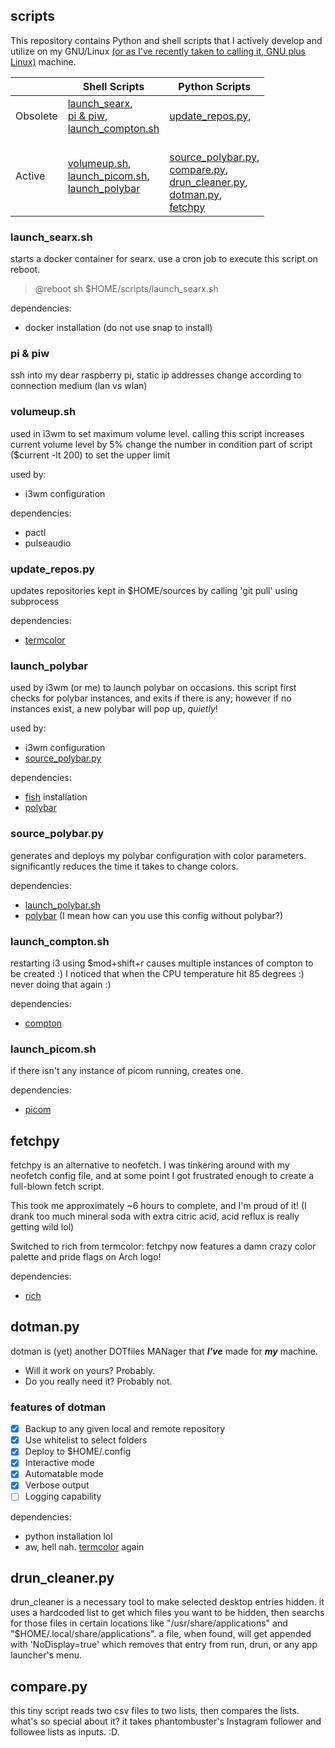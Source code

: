 ## scripts

This repository contains Python and shell scripts that I actively develop and utilize on my GNU/Linux [(or as I've recently taken to calling it, GNU plus Linux)](https://balaban.software/tribute.html) machine.

|          | Shell Scripts                                                               | Python Scripts                                                                                                                           |
|----------|-----------------------------------------------------------------------------|------------------------------------------------------------------------------------------------------------------------------------------|
| Obsolete | [launch_searx][searx], <br/>[pi & piw][pipiw], <br/>[launch_compton.sh][lc] | [update_repos.py][updrp],                                                                                                                |
| Active   | [volumeup.sh][vup], <br/>[launch_picom.sh][lp], <br/>[launch_polybar][lp]   | <br/>[source_polybar.py][sp], <br/>[compare.py][compy], <br/>[drun_cleaner.py][drunc], <br/>[dotman.py][dotman], <br/>[fetchpy][fetchpy] |

[searx]: https://github.com/fybx/scripts#launch_searxsh
[pipiw]: https://github.com/fybx/scripts#pi--piw
[vup]: https://github.com/fybx/scripts#volumeupsh
[updrp]: https://github.com/fybx/scripts#update_repospy
[lp]: https://github.com/fybx/scripts#launch_polybar
[sp]: https://github.com/fybx/scripts#source_polybar
[lc]: https://github.com/fybx/scripts#launch_comptonsh
[lp]: https://github.com/fybx/scripts#launch_picomsh
[fetchpy]: https://github.com/fybx/scripts#fetchpy
[dotman]: https://github.com/fybx/scripts#dotmanpy
[drunc]: https://github.com/fybx/scripts#drun_cleanerpy
[compy]: https://github.com/fybx/scripts#comparepy

### launch_searx.sh

starts a docker container for searx. use a cron job to execute this script on reboot.
> @reboot sh $HOME/scripts/launch_searx.sh

dependencies:
 - docker installation (do not use snap to install)

### pi & piw

ssh into my dear raspberry pi, static ip addresses change according to connection medium (lan vs wlan)

### volumeup.sh

used in i3wm to set maximum volume level. calling this script increases current volume level by 5%
change the number in condition part of script ($current -lt 200) to set the upper limit

used by:
 - i3wm configuration

dependencies:
 - pactl
 - pulseaudio

### update_repos.py

updates repositories kept in $HOME/sources by calling 'git pull' using subprocess

dependencies:
 - [termcolor](https://pypi.org/project/termcolor)

### launch_polybar

used by i3wm (or me) to launch polybar on occasions. this script first checks for polybar instances, and exits if there is any; however if no instances exist, a new polybar will pop up, *quietly*!

used by:
 - i3wm configuration
 - [source_polybar.py](https://github.com/fybalaban/scripts#source_polybarpy)

dependencies:
 - [fish](https://github.com/fish-shell/fish-shell) installation
 - [polybar](https://github.com/polybar/polybar)

### source_polybar.py

generates and deploys my polybar configuration with color parameters. significantly reduces the time it takes to change colors.

dependencies:
 - [launch_polybar.sh](https://github.com/fybalaban/scripts#launch_polybarsh)
 - [polybar](https://github.com/polybar/polybar) (I mean how can you use this config without polybar?)

### launch_compton.sh

restarting i3 using $mod+shift+r causes multiple instances of compton to be created :) I noticed that when the CPU temperature hit 85 degrees :) never doing that again :)

dependencies:
 - [compton](https://github.com/chjj/compton)

### launch_picom.sh

if there isn't any instance of picom running, creates one.

dependencies:
 - [picom](https://github.com/yshui/picom)

## fetchpy

fetchpy is an alternative to neofetch. I was tinkering around with my neofetch config file, and at some point I got frustrated enough to create a full-blown fetch script.

This took me approximately ~6 hours to complete, and I'm proud of it! (I drank too much mineral soda with extra citric acid, acid reflux is really getting wild lol)

Switched to rich from termcolor: fetchpy now features a damn crazy color palette and pride flags on Arch logo!

dependencies:
 - [rich](https://github.com/Textualize/rich)

## dotman.py

dotman is (yet) another DOTfiles MANager that ***I've*** made for ***my*** machine. 
 - Will it work on yours? Probably.
 - Do you really need it? Probably not.

### features of dotman

 - [x] Backup to any given local and remote repository
 - [x] Use whitelist to select folders
 - [x] Deploy to $HOME/.config
 - [x] Interactive mode
 - [x] Automatable mode 
 - [x] Verbose output
 - [ ] Logging capability

dependencies:
 - python installation lol
 - aw, hell nah. [termcolor](https://pypi.org/project/termcolor) again

## drun_cleaner.py

drun_cleaner is a necessary tool to make selected desktop entries hidden. it uses a hardcoded list to get which files you want to be hidden, then searchs for those files in certain locations like "/usr/share/applications" and "$HOME/.local/share/applications". a file, when found, will get appended with 'NoDisplay=true' which removes that entry from run, drun, or any app launcher's menu.

## compare.py

this tiny script reads two csv files to two lists, then compares the lists. what's so special about it? it takes phantombuster's Instagram follower and followee lists as inputs. :D.